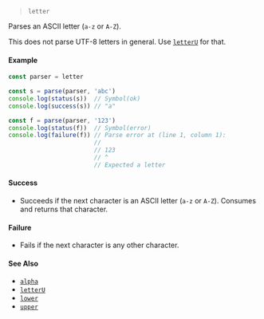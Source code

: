 <!--
 Copyright (c) 2020 Thomas J. Otterson
 
 This software is released under the MIT License.
 https://opensource.org/licenses/MIT
-->

> `letter`

Parses an ASCII letter (`a-z` or `A-Z`).

This does not parse UTF-8 letters in general. Use [`letterU`](letteru.md) for that.

#### Example

```javascript
const parser = letter

const s = parse(parser, 'abc')
console.log(status(s))  // Symbol(ok)
console.log(success(s)) // "a"

const f = parse(parser, '123')
console.log(status(f))  // Symbol(error)
console.log(failure(f)) // Parse error at (line 1, column 1):
                        //
                        // 123
                        // ^
                        // Expected a letter
```

#### Success

* Succeeds if the next character is an ASCII letter (`a-z` or `A-Z`). Consumes and returns that character.

#### Failure

* Fails if the next character is any other character.

#### See Also

* [`alpha`](alpha.md)
* [`letterU`](letteru.md)
* [`lower`](lower.md)
* [`upper`](upper.md)